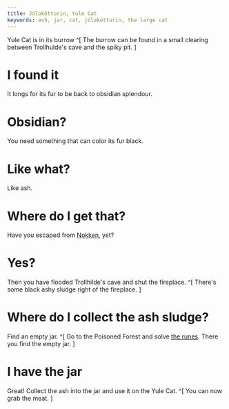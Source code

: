 ```yaml
---
title: Jólakötturin, Yule Cat
keywords: ash, jar, cat, jólakötturin, the large cat
---
```


Yule Cat is in its burrow ^[ The burrow can be found in a small clearing between Trollhulde's cave and the spiky pit. ]

# I found it
It longs for its fur to be back to obsidian splendour.

# Obsidian?
You need something that can color its fur black.

# Like what?
Like ash.

# Where do I get that?
Have you escaped from [Nokken](350-nokken/index.md), yet?

# Yes?
Then you have flooded Trollhilde's cave and shut the fireplace. ^[ There's some black ashy sludge right of the fireplace. ]

# Where do I collect the ash sludge?
Find an empty jar. ^[ Go to the Poisoned Forest and solve [the runes](200-poisoned-forest/050-runes.md). There you find the empty jar. ]

# I have the jar
Great! Collect the ash into the jar and use it on the Yule Cat. ^[ You can now grab the meat. ]
